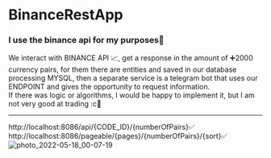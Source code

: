 # BinanceRestApp
<h3>I use the binance api for my purposes📝</h3>

We interact with BINANCE API 📈, get a response in the amount of ➕2000 currency pairs, for them there are entities and saved in our database processing MYSQL, then a separate service is a telegram bot that uses our ENDPOINT and gives the opportunity to request information.
<br>
If there was logic or algorithms, I would be happy to implement it, but I am not very good at trading :c🐳
<br><hr>
http://localhost:8086/api/{CODE_ID}/{numberOfPairs}✅<br>
http://localhost:8086/pageable/{pages}/{numberOfPairs}/{sort}✅
![photo_2022-05-18_00-07-19](https://user-images.githubusercontent.com/38143140/170345314-31f863f0-afab-44d8-92cd-a145a90eb3a8.jpg)
